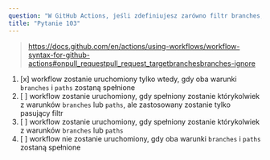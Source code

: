 ```yaml
---
question: "W GitHub Actions, jeśli zdefiniujesz zarówno filtr branches, jak i paths, jaki będzie efekt uruchomienia workflow?"
title: "Pytanie 103"
---
```



> https://docs.github.com/en/actions/using-workflows/workflow-syntax-for-github-actions#onpull_requestpull_request_targetbranchesbranches-ignore
1. [x] workflow zostanie uruchomiony tylko wtedy, gdy oba warunki `branches` i `paths` zostaną spełnione
1. [ ] workflow zostanie uruchomiony, gdy spełniony zostanie którykolwiek z warunków `branches` lub `paths`, ale zastosowany zostanie tylko pasujący filtr
1. [ ] workflow zostanie uruchomiony, gdy spełniony zostanie którykolwiek z warunków `branches` lub `paths`
1. [ ] workflow nie zostanie uruchomiony, gdy oba warunki `branches` i `paths` zostaną spełnione

